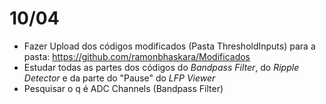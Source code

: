 # 10/04

- Fazer Upload dos códigos modificados (Pasta ThresholdInputs) para a pasta: https://github.com/ramonbhaskara/Modificados
- Estudar todas as partes dos códigos do *Bandpass Filter*, do *Ripple Detector* e da parte do "Pause" do *LFP Viewer*
- Pesquisar o q é ADC Channels (Bandpass Filter)
